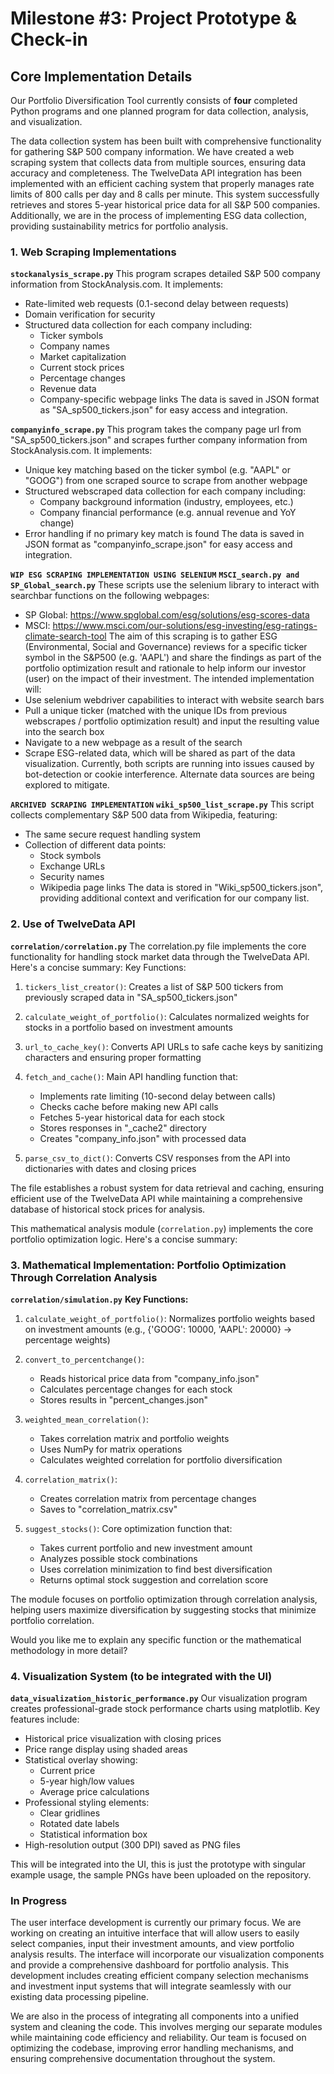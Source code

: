 # Milestone #3: Project Prototype & Check-in

## Core Implementation Details

Our Portfolio Diversification Tool currently consists of **four** completed Python programs and one planned program for data collection, analysis, and visualization.

The data collection system has been built with comprehensive functionality for gathering S&P 500 company information. We have created a web scraping system that collects data from multiple sources, ensuring data accuracy and completeness. The TwelveData API integration has been implemented with an efficient caching system that properly manages rate limits of 800 calls per day and 8 calls per minute. This system successfully retrieves and stores 5-year historical price data for all S&P 500 companies. Additionally, we are in the process of implementing ESG data collection, providing sustainability metrics for portfolio analysis.

### 1. Web Scraping Implementations

**`stockanalysis_scrape.py`**
This program scrapes detailed S&P 500 company information from StockAnalysis.com. It implements:
- Rate-limited web requests (0.1-second delay between requests)
- Domain verification for security
- Structured data collection for each company including:
  - Ticker symbols
  - Company names
  - Market capitalization
  - Current stock prices
  - Percentage changes
  - Revenue data
  - Company-specific webpage links
The data is saved in JSON format as "SA_sp500_tickers.json" for easy access and integration.

**`companyinfo_scrape.py`**
This program takes the company page url from "SA_sp500_tickers.json" and scrapes 
further company information from StockAnalysis.com. It implements:
- Unique key matching based on the ticker symbol (e.g. "AAPL" or "GOOG") from one scraped source
  to scrape from another webpage
- Structured webscraped data collection for each company including:
  - Company background information (industry, employees, etc.)
  - Company financial performance (e.g. annual revenue and YoY change)
- Error handling if no primary key match is found
The data is saved in JSON format as "companyinfo_scrape.json" for easy access and integration.

**`WIP ESG SCRAPING IMPLEMENTATION USING SELENIUM`**
**`MSCI_search.py and SP_Global_search.py`**
These scripts use the selenium library to interact with searchbar functions on the following webpages:
- SP Global: https://www.spglobal.com/esg/solutions/esg-scores-data
- MSCI: https://www.msci.com/our-solutions/esg-investing/esg-ratings-climate-search-tool
The aim of this scraping is to gather ESG (Environmental, Social and Governance) reviews
for a specific ticker symbol in the S&P500 (e.g. 'AAPL') and share the findings as part
of the portfolio optimization result and rationale to help inform our investor (user) on 
the impact of their investment. The intended implementation will:
- Use selenium webdriver capabilities to interact with website search bars
- Pull a unique ticker (matched with the unique IDs from previous webscrapes / portfolio optimization result) and
  input the resulting value into the search box
- Navigate to a new webpage as a result of the search
- Scrape ESG-related data, which will be shared as part of the data visualization.
Currently, both scripts are running into issues caused by bot-detection or cookie interference.
Alternate data sources are being explored to mitigate.

**`ARCHIVED SCRAPING IMPLEMENTATION`**
**`wiki_sp500_list_scrape.py`**
This script collects complementary S&P 500 data from Wikipedia, featuring:
- The same secure request handling system
- Collection of different data points:
  - Stock symbols
  - Exchange URLs
  - Security names
  - Wikipedia page links
The data is stored in "Wiki_sp500_tickers.json", providing additional context and verification for our company list.

### 2. Use of TwelveData API  
**`correlation/correlation.py`**
The correlation.py file implements the core functionality for handling stock market data through the TwelveData API. Here's a concise summary:
Key Functions:

1. `tickers_list_creator()`: Creates a list of S&P 500 tickers from previously scraped data in "SA_sp500_tickers.json"

2. `calculate_weight_of_portfolio()`: Calculates normalized weights for stocks in a portfolio based on investment amounts

3. `url_to_cache_key()`: Converts API URLs to safe cache keys by sanitizing characters and ensuring proper formatting

4. `fetch_and_cache()`: Main API handling function that:
    - Implements rate limiting (10-second delay between calls)
    - Checks cache before making new API calls
    - Fetches 5-year historical data for each stock
    - Stores responses in "_cache2" directory
    - Creates "company_info.json" with processed data

5. `parse_csv_to_dict()`: Converts CSV responses from the API into dictionaries with dates and closing prices

The file establishes a robust system for data retrieval and caching, ensuring efficient use of the TwelveData API while maintaining a comprehensive database of historical stock prices for analysis.

This mathematical analysis module (`correlation.py`) implements the core portfolio optimization logic. Here's a concise summary:

### 3. Mathematical Implementation: Portfolio Optimization Through Correlation Analysis
**`correlation/simulation.py`**
**Key Functions:**
1. `calculate_weight_of_portfolio()`: Normalizes portfolio weights based on investment amounts (e.g., {'GOOG': 10000, 'AAPL': 20000} → percentage weights)

2. `convert_to_percentchange()`: 
   - Reads historical price data from "company_info.json"
   - Calculates percentage changes for each stock
   - Stores results in "percent_changes.json"

3. `weighted_mean_correlation()`: 
   - Takes correlation matrix and portfolio weights
   - Uses NumPy for matrix operations
   - Calculates weighted correlation for portfolio diversification

4. `correlation_matrix()`:
   - Creates correlation matrix from percentage changes
   - Saves to "correlation_matrix.csv"

5. `suggest_stocks()`: Core optimization function that:
   - Takes current portfolio and new investment amount
   - Analyzes possible stock combinations
   - Uses correlation minimization to find best diversification
   - Returns optimal stock suggestion and correlation score

The module focuses on portfolio optimization through correlation analysis, helping users maximize diversification by suggesting stocks that minimize portfolio correlation.

Would you like me to explain any specific function or the mathematical methodology in more detail?

### 4. Visualization System (to be integrated with the UI)

**`data_visualization_historic_performance.py`**
Our visualization program creates professional-grade stock performance charts using matplotlib. Key features include:
- Historical price visualization with closing prices
- Price range display using shaded areas
- Statistical overlay showing:
  - Current price
  - 5-year high/low values
  - Average price calculations
- Professional styling elements:
  - Clear gridlines
  - Rotated date labels
  - Statistical information box
- High-resolution output (300 DPI) saved as PNG files

This will be integrated into the UI, this is just the prototype with singular example usage, the sample PNGs have been uploaded on the repository.

### In Progress
The user interface development is currently our primary focus. We are working on creating an intuitive interface that will allow users to easily select companies, input their investment amounts, and view portfolio analysis results. The interface will incorporate our visualization components and provide a comprehensive dashboard for portfolio analysis. This development includes creating efficient company selection mechanisms and investment input systems that will integrate seamlessly with our existing data processing pipeline.

We are also in the process of integrating all components into a unified system and cleaning the code. This involves merging our separate modules while maintaining code efficiency and reliability. Our team is focused on optimizing the codebase, improving error handling mechanisms, and ensuring comprehensive documentation throughout the system.

